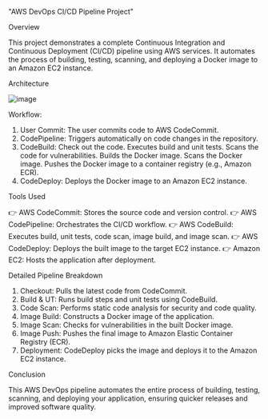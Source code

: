 
"AWS DevOps CI/CD Pipeline Project"

Overview

This project demonstrates a complete Continuous Integration and Continuous Deployment (CI/CD) pipeline using AWS services. It automates the process of building, testing, scanning, and deploying a Docker image to an Amazon EC2 instance.

Architecture

![image](https://github.com/user-attachments/assets/7ce95ac2-7186-449a-9adc-14fab4da489b)

Workflow:

1. User Commit: The user commits code to AWS CodeCommit.
2. CodePipeline: Triggers automatically on code changes in the repository.
3. CodeBuild:
Check out the code.
Executes build and unit tests.
Scans the code for vulnerabilities.
Builds the Docker image.
Scans the Docker image.
Pushes the Docker image to a container registry (e.g., Amazon ECR).
4. CodeDeploy: Deploys the Docker image to an Amazon EC2 instance.
 
Tools Used

👉 AWS CodeCommit: Stores the source code and version control.
👉 AWS CodePipeline: Orchestrates the CI/CD workflow.
👉 AWS CodeBuild: Executes build, unit tests, code scan, image build, and image scan.
👉 AWS CodeDeploy: Deploys the built image to the target EC2 instance.
👉 Amazon EC2: Hosts the application after deployment.

Detailed Pipeline Breakdown

1. Checkout: Pulls the latest code from CodeCommit.
2. Build & UT: Runs build steps and unit tests using CodeBuild.
3. Code Scan: Performs static code analysis for security and code quality.
4. Image Build: Constructs a Docker image of the application.
5. Image Scan: Checks for vulnerabilities in the built Docker image.
6. Image Push: Pushes the final image to Amazon Elastic Container Registry (ECR).
7. Deployment: CodeDeploy picks the image and deploys it to the Amazon EC2 instance.
   
Conclusion

This AWS DevOps pipeline automates the entire process of building, testing, scanning, and deploying your application, ensuring quicker releases and improved software quality.


